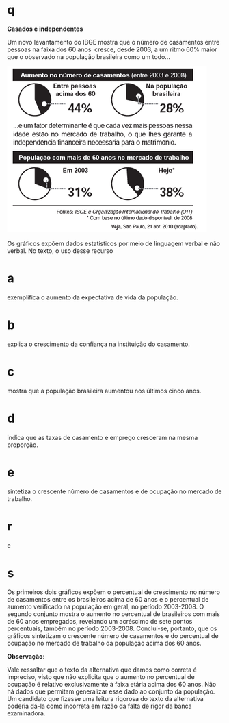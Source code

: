 # q
**Casados e independentes**

Um novo levantamento do IBGE mostra que o número de casamentos entre pessoas na faixa dos 60 anos  cresce, desde 2003, a um ritmo 60% maior que o observado na população brasileira como um todo...

![](2b2255e1-99c1-72bc-9008-40a78168e80a.png)

Os gráficos expõem dados estatísticos por meio de linguagem verbal e não verbal. No texto, o uso desse recurso

# a
exemplifica o aumento da expectativa de vida da população.

# b
explica o crescimento da confiança na instituição do casamento.

# c
mostra que a população brasileira aumentou nos últimos cinco anos.

# d
indica que as taxas de casamento e emprego cresceram na mesma proporção.

# e
sintetiza o crescente número de casamentos e de ocupação no mercado de trabalho.

# r
e

# s
Os primeiros dois gráficos expõem o percentual de crescimento no número de casamentos entre os brasileiros acima de 60 anos e o percentual de aumento verificado na população em geral, no período 2003-2008. O segundo conjunto mostra o aumento no percentual de brasileiros com mais de 60 anos empregados, revelando um acréscimo de sete pontos percentuais, também no período 2003-2008. Conclui-se, portanto, que os gráficos sintetizam o crescente número de casamentos e do percentual de ocupação no mercado de trabalho da população acima dos 60 anos.

**Observação**:

Vale ressaltar que o texto da alternativa que damos como correta é impreciso, visto que não explicita que o aumento no percentual de ocupação é relativo exclusivamente à faixa etária acima dos 60 anos. Não há dados que permitam generalizar esse dado ao conjunto da população. Um candidato que fizesse uma leitura rigorosa do texto da alternativa poderia dá-la como incorreta em razão da falta de rigor da banca examinadora.
